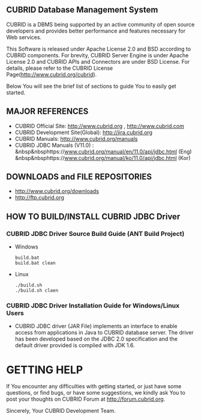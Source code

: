 ## CUBRID Database Management System
CUBRID is a DBMS being supported by an active community of open source developers 
and provides better performance and features necessary for Web services. 

This Software is released under Apache License 2.0 and BSD according to CUBRID components.
For brevity, CUBRID Server Engine is under Apache License 2.0 and CUBRID APIs and Connectors are under BSD License.
For details, please refer to the CUBRID License Page(http://www.cubrid.org/cubrid).

Below You will see the brief list of sections to guide You to easily get started. 

## MAJOR REFERENCES
- CUBRID Official Site: http://www.cubrid.org ,  http://www.cubrid.com
- CUBRID Development Site(Global): http://jira.cubrid.org
- CUBRID Manuals: http://www.cubrid.org/manuals 
- CUBRID JDBC Manuals (V11.0) : 
&nbsp&nbsphttps://www.cubrid.org/manual/en/11.0/api/jdbc.html (Eng)
&nbsp&nbsphttps://www.cubrid.org/manual/ko/11.0/api/jdbc.html (Kor)

## DOWNLOADS and FILE REPOSITORIES
- http://www.cubrid.org/downloads
- http://ftp.cubrid.org

## HOW TO BUILD/INSTALL CUBRID JDBC Driver
### CUBRID JDBC Driver Source Build Guide (ANT Build Project)
- Windows
  ```
  build.bat 
  build.bat clean 
  ```
    
- Linux

  ```
  ./build.sh 
  ./build.sh claen
  ```

### CUBRID JDBC Driver Installation Guide for Windows/Linux Users
- CUBRID JDBC driver (JAR File) implements an interface to enable access 
  from applications in Java to CUBRID database server. 
  The driver has been developed based on the JDBC 2.0 specification 
  and the default driver provided is complied with JDK 1.6.

GETTING HELP
============
If You encounter any difficulties with getting started, or just have some
questions, or find bugs, or have some suggestions, we kindly ask You to 
post your thoughts on CUBRID Forum at http://forum.cubrid.org.

Sincerely,
Your CUBRID Development Team.
